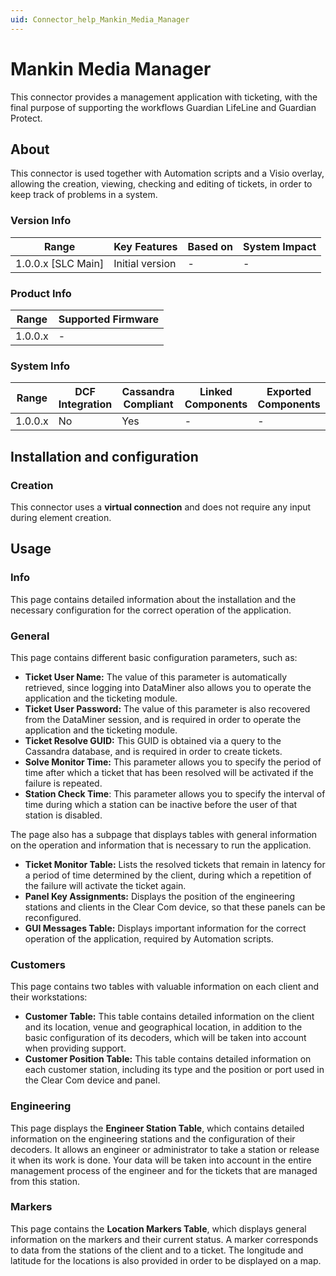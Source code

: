```yaml
---
uid: Connector_help_Mankin_Media_Manager
---
```


# Mankin Media Manager

This connector provides a management application with ticketing, with the final purpose of supporting the workflows Guardian LifeLine and Guardian Protect.

## About

This connector is used together with Automation scripts and a Visio overlay, allowing the creation, viewing, checking and editing of tickets, in order to keep track of problems in a system.

### Version Info

| Range                | Key Features     | Based on     | System Impact     |
|----------------------|------------------|--------------|-------------------|
| 1.0.0.x [SLC Main]   | Initial version  | -            | -                 |

### Product Info

| Range     | Supported Firmware     |
|-----------|------------------------|
| 1.0.0.x   | -                      |

### System Info

| Range     | DCF Integration     | Cassandra Compliant     | Linked Components     | Exported Components     |
|-----------|---------------------|-------------------------|-----------------------|-------------------------|
| 1.0.0.x   | No                  | Yes                     | -                     | -                       |

## Installation and configuration

### Creation

This connector uses a **virtual connection** and does not require any input during element creation.

## Usage

### Info

This page contains detailed information about the installation and the necessary configuration for the correct operation of the application.

### General

This page contains different basic configuration parameters, such as:

- **Ticket User Name:** The value of this parameter is automatically retrieved, since logging into DataMiner also allows you to operate the application and the ticketing module.
- **Ticket User Password:** The value of this parameter is also recovered from the DataMiner session, and is required in order to operate the application and the ticketing module.
- **Ticket Resolve GUID:** This GUID is obtained via a query to the Cassandra database, and is required in order to create tickets.
- **Solve Monitor Time:** This parameter allows you to specify the period of time after which a ticket that has been resolved will be activated if the failure is repeated.
- **Station Check Time**: This parameter allows you to specify the interval of time during which a station can be inactive before the user of that station is disabled.

The page also has a subpage that displays tables with general information on the operation and information that is necessary to run the application.

- **Ticket Monitor Table:** Lists the resolved tickets that remain in latency for a period of time determined by the client, during which a repetition of the failure will activate the ticket again.
- **Panel Key Assignments:** Displays the position of the engineering stations and clients in the Clear Com device, so that these panels can be reconfigured.
- **GUI Messages Table:** Displays important information for the correct operation of the application, required by Automation scripts.

### Customers

This page contains two tables with valuable information on each client and their workstations:

- **Customer Table:** This table contains detailed information on the client and its location, venue and geographical location, in addition to the basic configuration of its decoders, which will be taken into account when providing support.
- **Customer Position Table:** This table contains detailed information on each customer station, including its type and the position or port used in the Clear Com device and panel.

### Engineering

This page displays the **Engineer Station Table**, which contains detailed information on the engineering stations and the configuration of their decoders. It allows an engineer or administrator to take a station or release it when its work is done.
Your data will be taken into account in the entire management process of the engineer and for the tickets that are managed from this station.

### Markers

This page contains the **Location Markers Table**, which displays general information on the markers and their current status. A marker corresponds to data from the stations of the client and to a ticket. The longitude and latitude for the locations is also provided in order to be displayed on a map.
